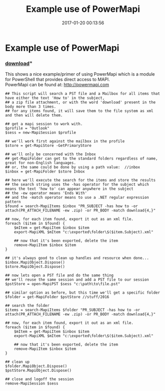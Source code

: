 ﻿---
pid:            6704
parent:         0
children:       
poster:         PowerMapi
title:          Example use of PowerMapi
date:           2017-01-20 00:13:56
format:         posh
---

# Example use of PowerMapi

### [download](6704.ps1)"

This shows a nice example/primer of using PowerMapi which is a module for PowerShell that provides direct access to MAPI.			
PowerMapi can be found at:  http://powermapi.com

```posh
## This script will search a PST file and a Mailbox for all items that have either the text 'How to' in the subject,
## a zip file attachment, or with the word 'download' present in the body more than 3 times.
## for any items found, it will save them to the file system as xml and then will delete them.

## get a mapi session to work with.
$profile = "Outlook"
$sess = new-MapiSession $profile

## we'll work first against the mailbox in the profile
$store = get-MapiStore -GetPrimaryStore

## we'll only be concerned with the Inbox
## get-MapiFolder can get to the standard folders regardless of name, great for non-English languages.
## or, the same could be done by using a path value:  //inbox
$inbox = get-MapiFolder $store Inbox

## here we'll execute the search for the items and store the results
## the search string uses the -has operator for the subject which means the text 'how to' can appear anywhere in the subject
## the -ew operator means 'Ends With'
## and the -match operator means to use a .NET regular expression pattern
$found = search-MapiItems $inbox "PR_SUBJECT -has how to -or attach(PR_ATTACH_FILENAME -ew .zip) -or PR_BODY -match download{4,}"

## now, for each item found, export it out as an xml file.
foreach ($item in $found) {
	$mItem = get-MapiItem $inbox $item
	export-MapiXML $mItem "c:\exported\folder\$($item.Subject).xml"
	
	## now that it's been exported, delete the item
	remove-MapiItem $inbox $item
}

## it's always good to clean up handles and resource when done...
$inbox.MapiObject.Dispose()
$store.MapiObject.Dispose()

## now lets open a PST file and do the same thing
## we'll reuse the same session and add a PST file to our session
$pstStore = open-MapiPST $sess "c:\path\to\file.pst"

## similar option as before, but this time we'll get a specific folder
$folder = get-MapiFolder $pstStore //stuff/2016

## search the folder
$items = search-MapiItems $folder "PR_SUBJECT -has how to -or attach(PR_ATTACH_FILENAME -ew .zip) -or PR_BODY -match download{4,}"

## now, for each item found, export it out as an xml file.
foreach ($item in $found) {
	$mItem = get-MapiItem $inbox $item
	export-MapiXML $mItem "c:\exported\folder\$($item.Subject).xml"
	
	## now that it's been exported, delete the item
	remove-MapiItem $inbox $item
}

## clean up
$folder.MapiObject.Dispose()
$pstStore.MapiObject.Dispose()

## close and logoff the session
remove-MapiSession $sess



```

